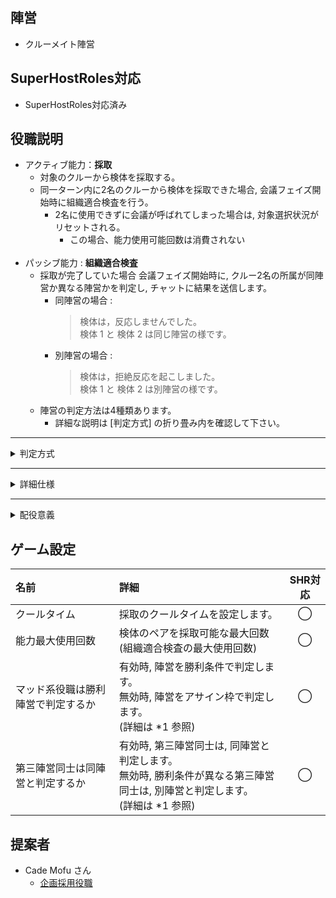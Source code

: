 ## 陣営
- クルーメイト陣営

## SuperHostRoles対応
- SuperHostRoles対応済み

## 役職説明
- アクティブ能力：**採取**
  - 対象のクルーから検体を採取する。 
  - 同一ターン内に2名のクルーから検体を採取できた場合, 会議フェイズ開始時に組織適合検査を行う。
    - 2名に使用できずに会議が呼ばれてしまった場合は, 対象選択状況がリセットされる。
      - この場合、能力使用可能回数は消費されない<br><br>
- パッシブ能力 : **組織適合検査**
  - 採取が完了していた場合 会議フェイズ開始時に, クルー2名の所属が同陣営か異なる陣営かを判定し, チャットに結果を送信します。
    - 同陣営の場合 :
        > 検体は，反応しませんでした。<br>検体 1 と 検体 2 は同じ陣営の様です。
    - 別陣営の場合 :
        > 検体は，拒絶反応を起こしました。<br>検体 1 と 検体 2 は別陣営の様です。
  - 陣営の判定方法は4種類あります。
    - 詳細な説明は [判定方式] の折り畳み内を確認して下さい。

<hr>

<details><summary>判定方式</summary><div>

| 設定番号 | マッド系役職は<br>勝利陣営で<br>判定するか | 第三陣営同士は<br>同陣営と<br>判定するか | 陣営判定 |
| :--: | :--: | :--: | :-- |
| 1 | オフ | オン | 陣営判定 : アサイン分類<br>第三陣営間の判定 : 同陣営と判定する。 |
| 2 | オン | オン | 陣営判定 : 勝利判定分類<br>第三陣営間の判定 : 同陣営と判定する。 |
| 3 | オフ | オフ | 陣営判定 : アサイン分類<br>第三陣営間の判定 : 勝利条件が異なる役職間は，別陣営と判定する。 |
| 4 | オン | オフ | 陣営判定 : 勝利判定分類<br>第三陣営間の判定 : 勝利条件が異なる役職間は，別陣営と判定する。 |

- 注 : 設定番号 (No.) は当wiki上の便宜上の番号です。
- 設定の初期値は No.4 です。

<hr>

<details><summary>判定分類 説明</summary><div>

- アサイン分類
  - 役職の陣営を, アサイン枠で分類します。
    - アサイン枠
      - 役職設定画面のタブと同様の役職分類です。
      - [[ナイスゲッサー]]及び[[イビルゲッサー]]のタブと同様の役職分類でもあります。
    - 例 : 
      - *1 : [ 所属陣営 分類例 (表) ]<br><br>
- 勝利判定分類
  - 役職の陣営を, 勝利判定で分類します。<br><br>
- 第三陣営間の判定
  - 同陣営と判定する。
    - [アサイン分類] 又は [勝利判定分類] で 第三陣営と分類される役職同士は, 勝利条件に関わらず同陣営として判定します。
  -  勝利条件が異なる役職間は，別陣営と判定する。
    - [アサイン分類] 又は [勝利判定分類] で 第三陣営と分類される役職間において, 勝利条件が異なる場合は別陣営として判定します。

<details><summary>*1 : [所属陣営 分類例 (表)]</summary><div>

- イビルハッカーとマッドメイト

| 分類名 | イビルハッカー | マッドメイト |
|:--|:--:|:--:|
| アサイン分類 | インポスター | クルーメイト |
| 勝利判定分類 | インポスター | インポスター |
| 勝利条件分類 | インポスター | インポスター |

- ジャッカルとジャッカルフレンズ

| 分類名 | ジャッカル | ジャッカルフレンズ |
|:--|:--:|:--:|
| アサイン分類 | 第三陣営 | クルーメイト |
| 勝利判定分類 | 第三陣営 | 第三陣営 |
| 勝利条件分類 | ジャッカル | ジャッカル |

</div></details>

</div></details>

<hr>

<details><summary>判定例 (表)</summary><div>

<details><summary>クルーメイト(バニラ役職)とマッドメイトの陣営判定</summary><div>

| No. | クルーメイトの<br>陣営判定 | マッドメイトの<br>陣営判定 | 判定結果 |
| :--: | :--: | :--: | :--: |
| 1 | クルーメイト | **クルーメイト** | **同**陣営 |
| 2 | クルーメイト | インポスター | 別陣営 |
| 3 | クルーメイト | **クルーメイト** | **同**陣営 |
| 4 | クルーメイト | インポスター | 別陣営 |

</div></details>

<br>

<details><summary>イビルハッカーとマッドメイトの陣営判定</summary><div>

| 設定 | イビルハッカーの<br>陣営判定 | マッドメイトの<br>陣営判定 | 判定結果 |
| :--: | :--: | :--: | :--: |
| 1 | インポスター | **クルーメイト** | **別**陣営 |
| 2 | インポスター | インポスター | 同陣営 |
| 3 | インポスター | **クルーメイト** | **別**陣営 |
| 4 | インポスター | インポスター | 同陣営 |

</div></details>

<br>

<details><summary>ジャッカルとジャッカルフレンズの陣営判定</summary><div>

| 設定 | ジャッカルの<br>陣営判定 | ジャッカルフレンズの<br>陣営判定 | 判定結果 |
| :--: | :--: | :--: | :--: |
| 1 | 第三陣営 | **クルーメイト** | **別**陣営 |
| 2 | 第三陣営 | 第三陣営 | 同陣営 |
| 3 | ジャッカル | **クルーメイト** | **別**陣営 |
| 4 | ジャッカル | ジャッカル | 同陣営 |

</div></details>

<br>

<details><summary>マッドメイトとジャッカルフレンズの陣営判定</summary><div>

| 設定 | マッドメイトの<br>陣営判定 | ジャッカルフレンズの<br>陣営判定 | 判定結果 |
| :--: | :--: | :--: | :--: |
| 1 | **クルーメイト** | **クルーメイト** | **同**陣営 |
| 2 | インポスター | 第三陣営 | 別陣営 |
| 3 | **クルーメイト** | **クルーメイト** | **同**陣営 |
| 4 | インポスター | ジャッカル | 別陣営 |

</div></details>

<br>

<details><summary>てるてるとジャッカルフレンズの陣営判定</summary><div>

| 設定 | てるてるの<br>陣営判定 | ジャッカルフレンズの<br>陣営判定 | 判定結果 |
| :--: | :--: | :--: | :--: |
| 1 | 第三陣営 | クルーメイト | 別陣営 |
| 2 | 第三陣営 | **第三陣営** | **同**陣営 |
| 3 | 第三陣営(てるてる) | クルーメイト | 別陣営 |
| 4 | 第三陣営(てるてる) | ジャッカル | 別陣営 |

</div></details>

<br>

<details><summary>てるてると仕事人の陣営判定</summary><div>

| 設定 | てるてるの<br>陣営判定 | 仕事人の<br>陣営判定 | 判定結果 |
| :--: | :--: | :--: | :--: |
| 1 | 第三陣営 | 第三陣営 | 同陣営 |
| 2 | 第三陣営 | 第三陣営 | 同陣営 |
| 3 | **第三陣営(てるてる)** | **第三陣営(仕事人)** | **別**陣営 |
| 4 | **第三陣営(てるてる)** | **第三陣営(仕事人)** | **別**陣営 |

</div></details>

</div></details>

<hr>

<details><summary>特殊な陣営判定</summary><div>

- [[式神]]
  - 全ての設定番号でクルーメイトとして判定します。
    - [[陰陽師]]と同陣営として判定する事はありません。
    - 第三陣営と同陣営として判定する事はありません。<br><br>
- [[狼憑き]]
  - 狼付きの影響を受けずに判定が行われます。
    - 判定に, 対象の狼付きの影響はありません。
    - 判定に, 臨床検査技師の狼付きの影響はありません。<br><br>
- [[ラバーズ]]
  - 現在は, 重複している役職の判定を無視して, 第三陣営として判定しています。(2024/02/11)
    - (仕様変更の予定あり)
- [[クラード]]
  - 重複している役職の判定を無視して, 第三陣営として判定しています。

</div></details>

</div></details>

<hr>

<details><summary>詳細仕様</summary><div>

- 能力を使い終わった時, クールタイムは0秒にリセットされます。
  - 能力使用回数を使い切った時
  - 1ターン中に2名から採取し終わった時<br><br>
- SHRモードで非導入者が, 能力を使い終わった後にキルを行った(採取を使用した)時, キルは守護エフェクトを発生せずに不発になります。<br><br>
- SHRモードで非導入者が, 1人目の採取対象と同じクルーにキルを行った(採取を使用した)時, キルは守護エフェクトを発生せずに不発になります。<br><br>
- SHRモードで導入者の初手採取クールは, 設定に関わらず10秒に設定されます。
  - 非導入者と同様のクールにセットされます。<br><br>

</div></details>

<hr>

<details><summary>配役意義</summary><div>

- コンセプト
  - **[[シェリフ]]とは別アプローチでのライン精査が出来るクルー役職**<br><br>
    - シェリフは, 詳細な陣営間のラインを判定できないのに対し, **臨床検査技師は設定により詳細な陣営間のラインを判定する事ができます**。
    - 配役や 村の技量的に. シェリフの[追放以外で人外を減らす事ができる能力] が強すぎる際に, バランス調整の一環として選択するのもお勧めです。<br><br>

<details><summary>シェリフと臨床検査技師の比較</summary><div>

- 判定の結果提示
  - **シェリフ :  対象のキル及び自殺**
    - 能力を行使した事が他プレイヤーから見える。
    - **生存クルー人数が減る。**
    - PPに抵抗する事ができる。
  - **臨床検査技師 : 個人のチャット**
    - 能力を行使した事が他プレイヤーから見えない。
    - 生存クルー人数が減らない。
    - **PPに抵抗する事ができない。**<br><br>
- ライン精査方法<br><br>
  - **シェリフ : 対象が人外であるか判定する事で, 情報を整理する為の情報を取得し, それを元に考査する。**
    - メリット
      - **対象が人外であるか**, 又はクルーメイト陣営であるか**を判別できる。**
        - 対象をキルできた場合は全て人外(インポスター, ジャッカル, その他第三陣営), キルできなかった場合はクルーメイトである為。
    - デメリット
      - 「人外(キル可能な対象)であるか」を判定する物の為, ラインをつないでいた先のクルーが同陣営かは判別できない。
        - 人外であるかクルーメイト陣営であるかが判別できるだけの為, ラインと判別している物の関係性が, インポスター - クルーメイト や インポスター - ジャッカルである事は否定ができない。
      - **ラインを判別する情報としては弱い。**<br><br>
  - **臨床検査技師 : 選択した2名の対象が同陣営かを判定し, 直接ラインを判定する。**
    - メリット
      - クルーメイトか, 又は人外かだけでなく, **詳細な陣営の情報が分かる。**(第三陣営を配役している時)
        - ジャッカルとサイドキック間を判定すると, 結果は [検体は，反応しませんでした。検体 1 と 検体 2 は同じ陣営の様です。] となる為。
      - 判定失敗時のデメリットが無く, 更に 能力が個人で完結する為, 序盤に能力を使用しやすい。(シェリマ配役時)
        - ラインが結ばれている事が多いうえ, 情報が錯乱しやすい**序盤にラインの判定をしておく事で 情報を整理し, 後半の推理につなげる。**
    - デメリット
      - 「同陣営であるか」を判定する物の為, 対象が人外であるか又はクルーメイト陣営であるかは判別できない。
        - クルーメイト陣営同士でも インポスター陣営同士でも, どちらも結果は [検体は，反応しませんでした。検体 1 と 検体 2 は同じ陣営の様です。] になる為, そのラインが人外ラインであるかまでは判定する事ができない。
      - **プレイヤーが提供した情報の真偽を判定する情報としては弱い。**

</div></details>

</div></details>


## ゲーム設定
| 名前 | 詳細 | SHR対応 |
| :-- | :-- | :--: |
| クールタイム | 採取のクールタイムを設定します。 | ◯ |
| 能力最大使用回数 | 検体のペアを採取可能な最大回数<br>(組織適合検査の最大使用回数) | ◯ |
| マッド系役職は勝利陣営で判定するか | 有効時, 陣営を勝利条件で判定します。<br>無効時, 陣営をアサイン枠で判定します。<br>(詳細は *1 参照) | ◯ |
| 第三陣営同士は同陣営と判定するか | 有効時, 第三陣営同士は, 同陣営と判定します。<br>無効時, 勝利条件が異なる第三陣営同士は, 別陣営と判定します。<br>(詳細は *1 参照) | ◯ |

## 提案者
- Cade Mofu さん
  - [企画採用役職](https://www.youtube.com/live/w2ogOQNC3f0?si=hDSba-DGc4cEyqdG)
